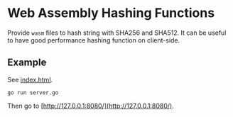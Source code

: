 
# Web Assembly Hashing Functions

Provide `wasm` files to hash string with SHA256 and SHA512. It can be useful to have good performance hashing function on client-side.

## Example

See [index.html](index.html).

~~~
go run server.go
~~~

Then go to [http://127.0.0.1:8080/](http://127.0.0.1:8080/).